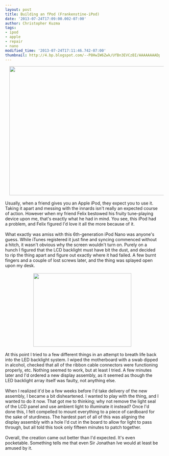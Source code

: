 ```yaml
---
layout: post
title: Building an fPod (Frankenstine-iPod)
date: '2013-07-24T17:09:00.002-07:00'
author: Christopher Kuzma
tags:
- ipod
- apple
- repair
- nano
modified_time: '2013-07-24T17:11:46.742-07:00'
thumbnail: http://4.bp.blogspot.com/--P8HwIW6Zwk/UfBn3EVCzBI/AAAAAAAADpY/Nzs1GnqCHB0/s72-c/ipod-project.jpg
---
```


<div class="separator" style="clear: both; text-align: center;"><a href="http://4.bp.blogspot.com/--P8HwIW6Zwk/UfBn3EVCzBI/AAAAAAAADpY/Nzs1GnqCHB0/s1600/ipod-project.jpg" imageanchor="1" style="margin-left: 1em; margin-right: 1em;"><img border="0" height="422" src="http://4.bp.blogspot.com/--P8HwIW6Zwk/UfBn3EVCzBI/AAAAAAAADpY/Nzs1GnqCHB0/s640/ipod-project.jpg" width="640" /></a></div><br />Usually, when a friend gives you an Apple iPod, they expect you to use it. Taking it apart and messing with the innards isn't really an expected course of action. However when my friend Felix bestowed his fruity tune-playing device upon me, that's exactly what he had in mind. You see, this iPod had a problem, and Felix figured I'd love it all the more because of it.<br /><br />What exactly was amiss with this 6th-generation iPod Nano was anyone's guess. While iTunes registered it just fine and syncing commenced without a hitch, it wasn't obvious why the screen wouldn't turn on. Purely on a hunch I figured that the LCD backlight must have bit the dust, and decided to rip the thing apart and figure out exactly where it had failed. A few burnt fingers and a couple of lost screws later, and the thing was splayed open upon my desk.<br /><br /><div class="separator" style="clear: both; text-align: center;"><a href="http://4.bp.blogspot.com/-UtbM7c6Vkew/UfBqIzDJ3AI/AAAAAAAADpw/s0tBqqFduPI/s1600/IMG_20130724_123512.jpg" imageanchor="1" style="margin-left: 1em; margin-right: 1em;"><img border="0" height="240" src="http://4.bp.blogspot.com/-UtbM7c6Vkew/UfBqIzDJ3AI/AAAAAAAADpw/s0tBqqFduPI/s320/IMG_20130724_123512.jpg" width="320" /></a></div><br />At this point I tried to a few different things in an attempt to breath life back into the LED backlight system. I wiped the motherboard with a swab dipped in alcohol, checked that all of the ribbon cable connectors were functioning properly, etc. Nothing seemed to work, but at least I tried. A few minutes later and I'd ordered a new display assembly, as it seemed as though the LED backlight array itself was faulty, not anything else.<br /><br />When I realized it'd be a few weeks before I'd take delivery of the new assembly, I became a bit disheartened. I wanted to play with the thing, and I wanted to do it now. That got me to thinking; why not remove the light seal of the LCD panel and use ambient light to illuminate it instead? Once I'd done this, I felt compelled to mount everything to a piece of cardboard for the sake of sturdiness. The hardest part of all of this was aligning the display assembly with a hole I'd cut in the board to allow for light to pass through, but all told this took only fifteen minutes to patch together.<br /><br />Overall, the creation came out better than I'd expected. It's even pocketable. Something tells me that even Sir Jonathan Ive would at least be amused by it.<br /><br /><br />
